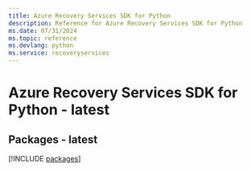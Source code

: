 ```yaml
---
title: Azure Recovery Services SDK for Python
description: Reference for Azure Recovery Services SDK for Python
ms.date: 07/31/2024
ms.topic: reference
ms.devlang: python
ms.service: recoveryservices
---
```

# Azure Recovery Services SDK for Python - latest
## Packages - latest
[!INCLUDE [packages](recovery-services-index.md)]